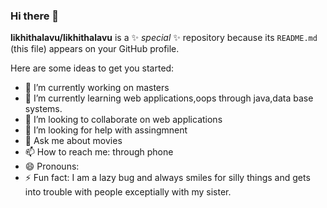 ### Hi there 👋

**likhithalavu/likhithalavu** is a ✨ _special_ ✨ repository because its `README.md` (this file) appears on your GitHub profile.

Here are some ideas to get you started:

- 🔭 I’m currently working on masters
- 🌱 I’m currently learning web applications,oops through java,data base systems.
- 👯 I’m looking to collaborate on web applications 
- 🤔 I’m looking for help with assingmnent
- 💬 Ask me about movies
- 📫 How to reach me: through phone
- 😄 Pronouns: 
- ⚡ Fun fact: I am a lazy bug and always smiles for silly things and gets into trouble with people exceptially with my sister.

